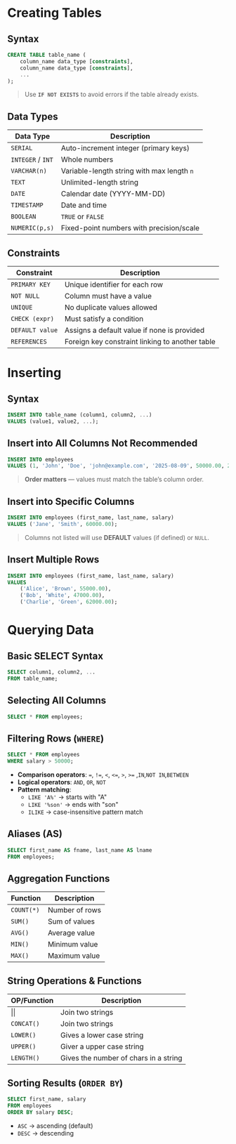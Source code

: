 # Creating Tables
## Syntax
```sql
CREATE TABLE table_name (
    column_name data_type [constraints],
    column_name data_type [constraints],
    ...
);
```
> Use **`IF NOT EXISTS`** to avoid errors if the table already exists.
## Data Types

| Data Type         | Description                                |
| ----------------- | ------------------------------------------ |
| `SERIAL`          | Auto-increment integer (primary keys)      |
| `INTEGER` / `INT` | Whole numbers                              |
| `VARCHAR(n)`      | Variable-length string with max length `n` |
| `TEXT`            | Unlimited-length string                    |
| `DATE`            | Calendar date (YYYY-MM-DD)                 |
| `TIMESTAMP`       | Date and time                              |
| `BOOLEAN`         | `TRUE` or `FALSE`                          |
| `NUMERIC(p,s)`    | Fixed-point numbers with precision/scale   |
## Constraints
| Constraint      | Description                                     |
| --------------- | ----------------------------------------------- |
| `PRIMARY KEY`   | Unique identifier for each row                  |
| `NOT NULL`      | Column must have a value                        |
| `UNIQUE`        | No duplicate values allowed                     |
| `CHECK (expr)`  | Must satisfy a condition                        |
| `DEFAULT value` | Assigns a default value if none is provided     |
| `REFERENCES`    | Foreign key constraint linking to another table |
# Inserting
## Syntax
```sql
INSERT INTO table_name (column1, column2, ...)
VALUES (value1, value2, ...);
```
## Insert into All Columns **Not Recommended**
```sql
INSERT INTO employees
VALUES (1, 'John', 'Doe', 'john@example.com', '2025-08-09', 50000.00, 2);
```
> **Order matters** — values must match the table’s column order.
## Insert into Specific Columns
```sql
INSERT INTO employees (first_name, last_name, salary)
VALUES ('Jane', 'Smith', 60000.00);
```
>Columns not listed will use **DEFAULT** values (if defined) or `NULL`.

## Insert Multiple Rows
```sql
INSERT INTO employees (first_name, last_name, salary)
VALUES
    ('Alice', 'Brown', 55000.00),
    ('Bob', 'White', 47000.00),
    ('Charlie', 'Green', 62000.00);
```
# Querying Data
## Basic SELECT Syntax
```sql
SELECT column1, column2, ...
FROM table_name;
```
## Selecting All Columns
```sql
SELECT * FROM employees;
```
## Filtering Rows (`WHERE`)
```sql
SELECT * FROM employees
WHERE salary > 50000;
```
- **Comparison operators**: `=`, `!=`, `<`, `<=`, `>`, `>=` ,`IN`,`NOT IN`,`BETWEEN`
- **Logical operators**: `AND`, `OR`, `NOT` 
- **Pattern matching**:
    - `LIKE 'A%'` → starts with "A"
    - `LIKE '%son'` → ends with "son"
    - `ILIKE` → case-insensitive pattern match
## Aliases (AS)
```sql
SELECT first_name AS fname, last_name AS lname
FROM employees;
```
## Aggregation Functions
| Function   | Description    |
| ---------- | -------------- |
| `COUNT(*)` | Number of rows |
| `SUM()`    | Sum of values  |
| `AVG()`    | Average value  |
| `MIN()`    | Minimum value  |
| `MAX()`    | Maximum value  |
## String Operations & Functions

| OP/Function | Description                           |
| ----------- | ------------------------------------- |
| \|\|        | Join two strings                      |
| `CONCAT()`  | Join two strings                      |
| `LOWER()`   | Gives a lower case string             |
| `UPPER()`   | Giver a upper case string             |
| `LENGTH()`  | Gives the number of chars in a string |

## Sorting Results (`ORDER BY`)
```sql
SELECT first_name, salary
FROM employees
ORDER BY salary DESC;
```
- `ASC` → ascending (default)
- `DESC` → descending
